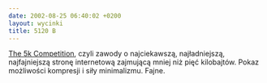 ```yaml
---
date: 2002-08-25 06:40:02 +0200
layout: wycinki
title: 5120 B
---
```


[The 5k Competition](http://www.the5k.org/ 'the5k.org'), czyli zawody o najciekawszą, najładniejszą, najfajniejszą stronę internetową zajmującą mniej niż pięć kilobajtów. Pokaz możliwości kompresji i siły minimalizmu. Fajne.
